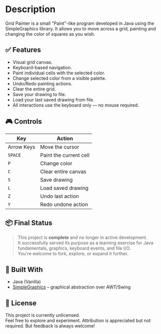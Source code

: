 # Description
Grid Painter is a small "Paint"-like program developed in Java using the SimpleGraphics library. It allows you to move across a grid, painting and changing the color of squares as you wish.

## ✅ Features
- Visual grid canvas.
- Keyboard-based navigation.
- Paint individual cells with the selected color.
- Change selected color from a visible palette.
- Undo/Redo painting actions.
- Clear the entire grid.
- Save your drawing to file.
- Load your last saved drawing from file.
- All interactions use the keyboard only — no mouse required.

## 🎮 Controls

| Key        | Action                     |
|------------|----------------------------|
| Arrow Keys | Move the cursor            |
| `SPACE`    | Paint the current cell     |
| `P`        | Change color               |
| `C`        | Clear entire canvas        |
| `S`        | Save drawing               |
| `L`        | Load saved drawing         |
| `Z`        | Undo last action           |
| `Y`        | Redo undone action         |

## 📦 Final Status

> This project is **complete** and no longer in active development.  
It successfully served its purpose as a learning exercise for Java fundamentals, graphics, keyboard events, and file I/O.  
You're welcome to fork, explore, or expand it further.

## 🧠 Built With

- Java (Vanilla)
- [SimpleGraphics](https://github.com/Academia-de-Codigo/SimpleGraphics) – graphical abstraction over AWT/Swing

## 📄 License

This project is currently unlicensed.  
Feel free to explore and experiment. Attribution is appreciated but not required. But feedback is always welcome! 
